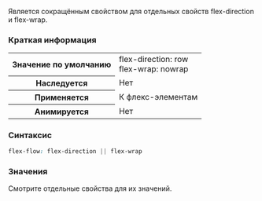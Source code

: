 Является сокращённым свойством для отдельных свойств flex-direction и flex-wrap.

### Краткая информация
<table>
	<tbody>
		<tr>
			<th>Значение по умолчанию</th>
			<td>flex-direction: row<br>flex-wrap: nowrap</td>
		</tr>
		<tr>
			<th>Наследуется</th>
			<td>Нет</td>
		</tr>
		<tr>
			<th>Применяется</th>
			<td>К флекс-элементам</td>
		</tr> 
		<tr>
			<th>Анимируется</th>
			<td>Нет</td>
		</tr>
	</tbody>
</table>

### Синтаксис
```css
flex-flow: flex-direction || flex-wrap
```

### Значения
Смотрите отдельные свойства для их значений.

